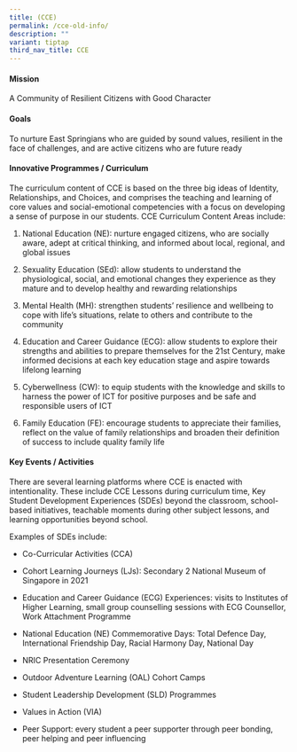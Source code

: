 ```yaml
---
title: (CCE)
permalink: /cce-old-info/
description: ""
variant: tiptap
third_nav_title: CCE
---
```

<h4><strong>Mission</strong></h4>
<p>A Community of Resilient Citizens with Good Character</p>
<h4><strong>Goals</strong></h4>
<p>To nurture East Springians who are guided by sound values, resilient in
the face of challenges, and are active citizens who are future ready</p>
<h4><strong>Innovative Programmes / Curriculum</strong></h4>
<p>The curriculum content of CCE is based on the three big ideas of Identity,
Relationships, and Choices, and comprises the teaching and learning of
core values and social-emotional competencies with a focus on developing
a sense of purpose in our students. CCE Curriculum Content Areas include:</p>
<ol data-tight="true" class="tight">
<li>
<p>National Education (NE): nurture engaged citizens, who are socially aware,
adept at critical thinking, and informed about local, regional, and global
issues</p>
</li>
<li>
<p>Sexuality Education (SEd): allow students to understand the physiological,
social, and emotional changes they experience as they mature and to develop
healthy and rewarding relationships</p>
</li>
<li>
<p>Mental Health (MH): strengthen students’ resilience and wellbeing to cope
with life’s situations, relate to others and contribute to the community</p>
</li>
<li>
<p>Education and Career Guidance (ECG): allow students to explore their strengths
and abilities to prepare themselves for the 21st Century, make informed
decisions at each key education stage and aspire towards lifelong learning</p>
</li>
<li>
<p>Cyberwellness (CW): to equip students with the knowledge and skills to
harness the power of ICT for positive purposes and be safe and responsible
users of ICT</p>
</li>
<li>
<p>Family Education (FE): encourage students to appreciate their families,
reflect on the value of family relationships and broaden their definition
of success to include quality family life</p>
</li>
</ol>
<h4><strong>Key Events / Activities</strong></h4>
<p>There are several learning platforms where CCE is enacted with intentionality.
These include CCE Lessons during curriculum time, Key Student Development
Experiences (SDEs) beyond the classroom, school-based initiatives, teachable
moments during other subject lessons, and learning opportunities beyond
school.</p>
<p>Examples of SDEs include:</p>
<ul data-tight="true" class="tight">
<li>
<p>Co-Curricular Activities (CCA)</p>
</li>
<li>
<p>Cohort Learning Journeys (LJs): Secondary 2 National Museum of Singapore
in 2021</p>
</li>
<li>
<p>Education and Career Guidance (ECG) Experiences: visits to Institutes
of Higher Learning, small group counselling sessions with ECG Counsellor,
Work Attachment Programme</p>
</li>
<li>
<p>National Education (NE) Commemorative Days: Total Defence Day, International
Friendship Day, Racial Harmony Day, National Day</p>
</li>
<li>
<p>NRIC Presentation Ceremony</p>
</li>
<li>
<p>Outdoor Adventure Learning (OAL) Cohort Camps</p>
</li>
<li>
<p>Student Leadership Development (SLD) Programmes</p>
</li>
<li>
<p>Values in Action (VIA)</p>
</li>
<li>
<p>Peer Support: every student a peer supporter through peer bonding, peer
helping and peer influencing</p>
</li>
</ul>
<p></p>
